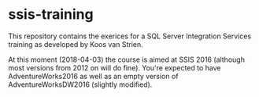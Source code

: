 # ssis-training
This repository contains the exerices for a SQL Server Integration Services training as developed by Koos van Strien.

At this moment (2018-04-03) the course is aimed at SSIS 2016 (although most versions from 2012 on will do fine). You're expected to have AdventureWorks2016 as well as an empty version of AdventureWorksDW2016 (slightly modified).